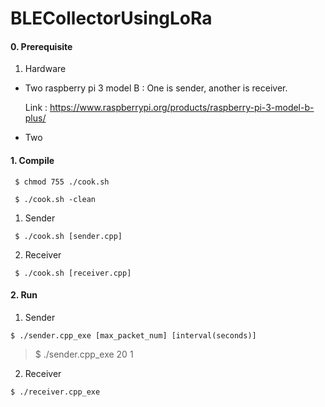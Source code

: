 # BLECollectorUsingLoRa

#### 0. Prerequisite

1) Hardware
- Two raspberry pi 3 model B : One is sender, another is receiver. 

    Link : https://www.raspberrypi.org/products/raspberry-pi-3-model-b-plus/
- Two 

#### 1. Compile

<code> $ chmod 755 ./cook.sh</code>

<code> $ ./cook.sh -clean </code>

1) Sender

<code> $ ./cook.sh [sender.cpp] </code>


2) Receiver

<code> $ ./cook.sh [receiver.cpp] </code>


#### 2. Run

1) Sender

<code>$ ./sender.cpp_exe [max_packet_num] [interval(seconds)] </code>

> $ ./sender.cpp_exe 20 1

2) Receiver

<code>$ ./receiver.cpp_exe </code>
